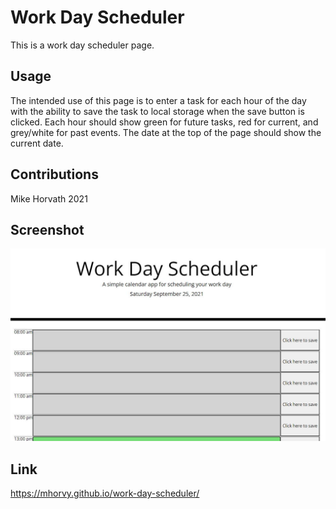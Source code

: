 # Work Day Scheduler

This is a work day scheduler page. 

## Usage

The intended use of this page is to enter a task for each hour of the day with the ability to save the task to local storage when the save button is clicked. Each hour should show green for future tasks, red for current, and grey/white for past events. The date at the top of the page should show the current date. 

## Contributions

Mike Horvath 2021

## Screenshot

![Screenshot](Capture.JPG)

## Link

https://mhorvy.github.io/work-day-scheduler/